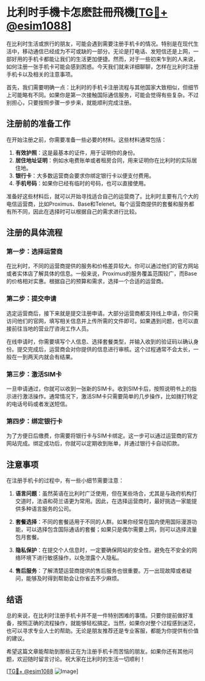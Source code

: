 # 比利时手機卡怎麽註冊飛機[[TG💪+ @esim1088](https://t.me/s/esim1088)]

在比利时生活或旅行的朋友，可能会遇到需要注册手机卡的情况。特别是在现代生活中，移动通信已经成为不可或缺的一部分。无论是打电话、发短信还是上网，一部好用的手机卡都能让我们的生活更加便捷。然而，对于一些初来乍到的人来说，如何注册一张手机卡可能会感到困惑。今天我们就来详细聊聊，怎样在比利时注册手机卡以及相关的注意事项。

首先，我们需要明确一点：比利时的手机卡注册流程与其他国家大致相似，但细节上可能略有不同。如果你是第一次接触国际通信服务，可能会觉得有些复杂。不过别担心，只要按照步骤一步步来，就能顺利完成注册。

## 注册前的准备工作

在开始注册之前，你需要准备一些必要的材料。这些材料通常包括：

1. **有效护照**：这是最基本的证件，用于证明你的身份。
2. **居住地址证明**：例如水电费账单或者租房合同，用来证明你在比利时的实际居住地。
3. **银行卡**：大多数运营商会要求你绑定银行卡以便支付费用。
4. **手机号码**：如果你已经有临时的号码，也可以直接使用。

准备好这些材料后，就可以开始寻找适合自己的运营商了。比利时主要有几个大的电信运营商，比如Proximus、Base和Telenet。每个运营商提供的套餐和服务都有所不同，因此在选择时可以根据自己的需求进行比较。

## 注册的具体流程

### 第一步：选择运营商

在比利时，不同的运营商提供的服务和价格差异较大。你可以通过他们的官方网站或者实体店了解具体的信息。一般来说，Proximus的服务覆盖范围较广，而Base的价格相对实惠。根据自己的预算和需求，选择一个合适的运营商。

### 第二步：提交申请

选定运营商后，接下来就是提交注册申请。大部分运营商都支持线上申请，你只需访问他们的官网，填写相关信息并上传所需的文件即可。如果遇到问题，也可以直接前往当地的营业厅咨询工作人员。

在线申请时，你需要填写个人信息、选择套餐类型，并输入收到的验证码以确认身份。提交完成后，运营商会对你提供的信息进行审核。这个过程通常不会太长，一般在一到两天内就会有结果。

### 第三步：激活SIM卡

一旦申请通过，你就可以收到一张新的SIM卡。收到SIM卡后，按照说明书上的指示进行激活操作。通常情况下，激活SIM卡只需要简单的几步操作，比如拨打特定的电话号码或者发送短信。

### 第四步：绑定银行卡

为了方便日后缴费，你需要将银行卡与SIM卡绑定。这一步可以通过运营商的官方网站完成。绑定成功后，你就可以定期收到账单，并通过银行卡自动扣款。

## 注意事项

在注册手机卡的过程中，有一些小细节需要注意：

1. **语言问题**：虽然英语在比利时广泛使用，但在某些场合，尤其是与政府机构打交道时，法语和荷兰语更为常用。因此，在选择运营商时，最好挑选一家能提供多种语言服务的公司。
   
2. **套餐选择**：不同的套餐适用于不同的人群。如果你经常在国内使用国际漫游功能，可以选择包含国际通话的套餐；如果只是偶尔需要上网，则可以选择流量包月套餐。

3. **隐私保护**：在提交个人信息时，一定要确保网站的安全性。避免在不安全的网络环境下进行敏感操作，以免泄露个人隐私。

4. **售后服务**：了解清楚运营商提供的售后服务也很重要。万一出现故障或者疑问，能够及时得到帮助会让你省去不少麻烦。

## 结语

总的来说，在比利时注册手机卡并不是一件特别困难的事情。只要你提前做好准备，按照正确的流程操作，就能够轻松搞定。当然，如果你对整个过程感到迷茫，也可以寻求专业人士的帮助。无论是朋友推荐还是专业客服，都能为你提供有价值的建议。

希望这篇文章能帮助到那些正在为注册手机卡而苦恼的朋友。如果你还有其他问题，欢迎随时留言讨论。祝大家在比利时的生活一切顺利！

[[TG💪+ @esim1088](https://t.me/s/esim1088) ![Image](https://i.postimg.cc/4NQfJmqS/Snipaste-2025-05-13-00-14-12.png)]